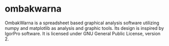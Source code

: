 # ombakwarna

OmbakWarna is a spreadsheet based graphical analysis software utilizing numpy and matplotlib as analysis and graphic tools. Its design is inspired by IgorPro software. It is licensed under GNU General Public License, version 2.
